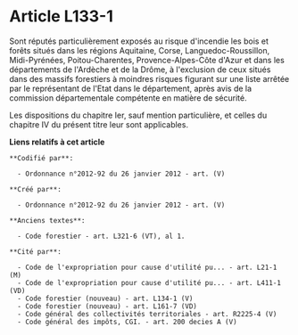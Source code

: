 # Article L133-1

Sont réputés particulièrement exposés au risque d'incendie les bois et forêts situés dans les régions Aquitaine, Corse,
Languedoc-Roussillon, Midi-Pyrénées, Poitou-Charentes, Provence-Alpes-Côte d'Azur et dans les départements de l'Ardèche et de
la Drôme, à l'exclusion de ceux situés dans des massifs forestiers à moindres risques figurant sur une liste arrêtée par le
représentant de l'Etat dans le département, après avis de la commission départementale compétente en matière de sécurité.

Les dispositions du chapitre Ier, sauf mention particulière, et celles du chapitre IV du présent titre leur sont applicables.

**Liens relatifs à cet article**

	**Codifié par**:

	  - Ordonnance n°2012-92 du 26 janvier 2012 - art. (V)

	**Créé par**:

	  - Ordonnance n°2012-92 du 26 janvier 2012 - art. (V)

	**Anciens textes**:

	  - Code forestier - art. L321-6 (VT), al 1.

	**Cité par**:

	  - Code de l'expropriation pour cause d'utilité pu... - art. L21-1 (M)
	  - Code de l'expropriation pour cause d'utilité pu... - art. L411-1 (VD)
	  - Code forestier (nouveau) - art. L134-1 (V)
	  - Code forestier (nouveau) - art. L161-7 (VD)
	  - Code général des collectivités territoriales - art. R2225-4 (V)
	  - Code général des impôts, CGI. - art. 200 decies A (V)
